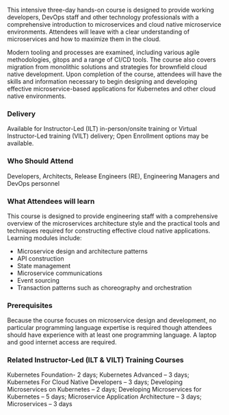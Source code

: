 <!-- Deploying Microservices for Cloud Native Environments -->

This intensive three-day hands-on course is designed to provide working developers, DevOps staff and other technology professionals with a comprehensive introduction to microservices and cloud native microservice environments. Attendees will leave with a clear understanding of microservices and how to maximize them in the cloud. 

Modern tooling and processes are examined, including various agile methodologies, gitops and a range of CI/CD tools. The course also covers migration from monolithic solutions and strategies for brownfield cloud native development. Upon completion of the course, attendees will have the skills and information necessary to begin designing and developing effective microservice-based applications for Kubernetes and other cloud native environments.


### Delivery

Available for Instructor-Led (ILT) in-person/onsite training or Virtual Instructor-Led training (VILT) delivery; Open Enrollment options may be available.


### Who Should Attend

Developers, Architects, Release Engineers (RE), Engineering Managers and DevOps personnel


### What Attendees will learn

This course is designed to provide engineering staff with a comprehensive overview of the microservices architecture style and the practical tools and techniques required for constructing effective cloud native applications. Learning modules include:

- Microservice design and architecture patterns
- API construction
- State management
- Microservice communications
- Event sourcing
- Transaction patterns such as choreography and orchestration


### Prerequisites

Because the course focuses on microservice design and development, no particular programming language expertise is required though attendees should have experience with at least one programming language. A laptop and good internet access are required.


### Related  Instructor-Led (ILT & VILT) Training Courses

Kubernetes Foundation- 2 days; Kubernetes Advanced – 3 days; Kubernetes For Cloud Native Developers – 3 days; Developing Microservices on Kubernetes – 2 days; Developing Microservices for Kubernetes – 5 days; Microservice Application Architecture – 3 days; Microservices – 3 days



